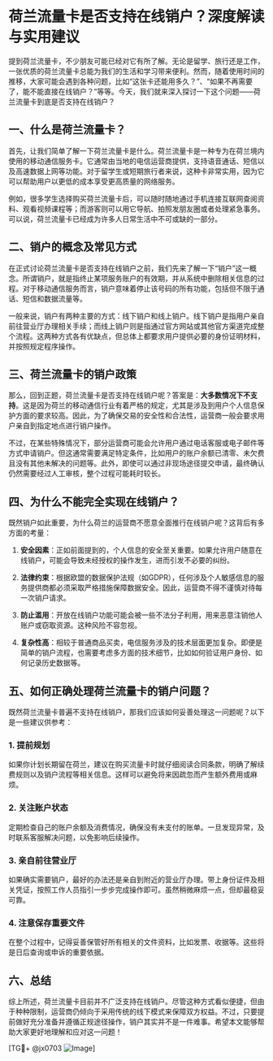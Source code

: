 # 荷兰流量卡是否支持在线销户？深度解读与实用建议

提到荷兰流量卡，不少朋友可能已经对它有所了解。无论是留学、旅行还是工作，一张优质的荷兰流量卡总能为我们的生活和学习带来便利。然而，随着使用时间的推移，大家可能会遇到各种问题，比如“这张卡还能用多久？”、“如果不再需要了，能不能直接在线销户？”等等。今天，我们就来深入探讨一下这个问题——荷兰流量卡到底是否支持在线销户？

## 一、什么是荷兰流量卡？

首先，让我们简单了解一下荷兰流量卡是什么。荷兰流量卡是一种专为在荷兰境内使用的移动通信服务卡。它通常由当地的电信运营商提供，支持语音通话、短信以及高速数据上网等功能。对于留学生或短期旅行者来说，这种卡非常实用，因为它可以帮助用户以更低的成本享受更高质量的网络服务。

例如，很多学生选择购买荷兰流量卡后，可以随时随地通过手机连接互联网查阅资料、观看视频课程等；而游客则可以用它导航、拍照发朋友圈或者处理紧急事务。可以说，荷兰流量卡已经成为许多人日常生活中不可或缺的一部分。

## 二、销户的概念及常见方式

在正式讨论荷兰流量卡是否支持在线销户之前，我们先来了解一下“销户”这一概念。所谓销户，就是指终止某项服务账户的有效期，并从系统中删除相关信息的过程。对于移动通信服务而言，销户意味着停止该号码的所有功能，包括但不限于通话、短信和数据流量等。

一般来说，销户有两种主要的方式：线下销户和线上销户。线下销户是指用户亲自前往营业厅办理相关手续；而线上销户则是指通过官方网站或其他官方渠道完成整个流程。这两种方式各有优缺点，但总体上都要求用户提供必要的身份证明材料，并按照规定程序操作。

## 三、荷兰流量卡的销户政策

那么，回到正题，荷兰流量卡是否支持在线销户呢？答案是：**大多数情况下不支持**。这是因为荷兰的移动通信行业有着严格的规定，尤其是涉及到用户个人信息保护方面的要求较高。因此，为了确保交易的安全性和合法性，运营商一般会要求用户亲自到指定地点进行销户操作。

不过，在某些特殊情况下，部分运营商可能会允许用户通过电话客服或电子邮件等方式申请销户。但这通常需要满足特定条件，比如用户的账户余额已清零、未欠费且没有其他未解决的问题等。此外，即使可以通过非现场途径提交申请，最终确认仍然需要经过人工审核，整个过程可能耗时较长。

## 四、为什么不能完全实现在线销户？

既然销户如此重要，为什么荷兰的运营商不愿意全面推行在线销户呢？这背后有多方面的考量：

1. **安全因素**：正如前面提到的，个人信息的安全至关重要。如果允许用户随意在线销户，可能会导致未经授权的操作发生，进而引发不必要的纠纷。
   
2. **法律约束**：根据欧盟的数据保护法规（如GDPR），任何涉及个人敏感信息的服务提供商都必须采取严格措施保障数据安全。因此，运营商不得不谨慎对待每一次销户请求。

3. **防止滥用**：开放在线销户功能可能会被一些不法分子利用，用来恶意注销他人账户或窃取资源。这种风险不容忽视。

4. **复杂性高**：相较于普通商品买卖，电信服务涉及的技术层面更加复杂。即便是简单的销户流程，也需要考虑多方面的技术细节，比如如何验证用户身份、如何记录历史数据等。

## 五、如何正确处理荷兰流量卡的销户问题？

既然荷兰流量卡普遍不支持在线销户，那我们应该如何妥善处理这一问题呢？以下是一些建议供参考：

### 1. 提前规划
如果你计划长期留在荷兰，建议在购买流量卡时就仔细阅读合同条款，明确了解续费规则以及销户流程等相关信息。这样可以避免将来因疏忽而产生额外费用或麻烦。

### 2. 关注账户状态
定期检查自己的账户余额及消费情况，确保没有未支付的账单。一旦发现异常，及时联系客服解决问题，以免影响后续操作。

### 3. 亲自前往营业厅
如果确实需要销户，最好的办法还是亲自到附近的营业厅办理。带上身份证件及相关凭证，按照工作人员指引一步步完成操作即可。虽然稍微麻烦一点，但却最稳妥可靠。

### 4. 注意保存重要文件
在整个过程中，记得妥善保管好所有相关的文件资料，比如发票、收据等。这些将是日后查询或申诉的重要依据。

## 六、总结

综上所述，荷兰流量卡目前并不广泛支持在线销户。尽管这种方式看似便捷，但由于种种限制，运营商仍倾向于采用传统的线下模式来保障双方权益。不过，只要提前做好充分准备并遵循正规途径操作，销户其实并不是一件难事。希望本文能够帮助大家更好地理解和应对这一问题！

[TG💪+ @jx0703 ![Image](https://github.com/user-attachments/assets/dbca1d08-cadb-493c-b0ec-ad6f7a83f270)]